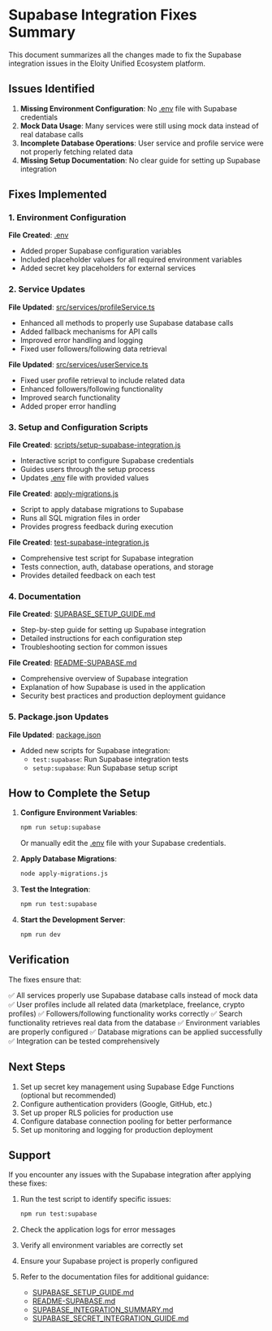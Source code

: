 # Supabase Integration Fixes Summary

This document summarizes all the changes made to fix the Supabase integration issues in the Eloity Unified Ecosystem platform.

## Issues Identified

1. **Missing Environment Configuration**: No [.env](file:///C:/Users/HP/learn%20coding/frontend-eloity-unified-ecosys-5/.env) file with Supabase credentials
2. **Mock Data Usage**: Many services were still using mock data instead of real database calls
3. **Incomplete Database Operations**: User service and profile service were not properly fetching related data
4. **Missing Setup Documentation**: No clear guide for setting up Supabase integration

## Fixes Implemented

### 1. Environment Configuration

**File Created**: [.env](file:///C:/Users/HP/learn%20coding/frontend-eloity-unified-ecosys-5/.env)
- Added proper Supabase configuration variables
- Included placeholder values for all required environment variables
- Added secret key placeholders for external services

### 2. Service Updates

**File Updated**: [src/services/profileService.ts](file:///C:/Users/HP/learn%20coding/frontend-eloity-unified-ecosys-5/src/services/profileService.ts)
- Enhanced all methods to properly use Supabase database calls
- Added fallback mechanisms for API calls
- Improved error handling and logging
- Fixed user followers/following data retrieval

**File Updated**: [src/services/userService.ts](file:///C:/Users/HP/learn%20coding/frontend-eloity-unified-ecosys-5/src/services/userService.ts)
- Fixed user profile retrieval to include related data
- Enhanced followers/following functionality
- Improved search functionality
- Added proper error handling

### 3. Setup and Configuration Scripts

**File Created**: [scripts/setup-supabase-integration.js](file:///C:/Users/HP/learn%20coding/frontend-eloity-unified-ecosys-5/scripts/setup-supabase-integration.js)
- Interactive script to configure Supabase credentials
- Guides users through the setup process
- Updates [.env](file:///C:/Users/HP/learn%20coding/frontend-eloity-unified-ecosys-5/.env) file with provided values

**File Created**: [apply-migrations.js](file:///C:/Users/HP/learn%20coding/frontend-eloity-unified-ecosys-5/apply-migrations.js)
- Script to apply database migrations to Supabase
- Runs all SQL migration files in order
- Provides progress feedback during execution

**File Created**: [test-supabase-integration.js](file:///C:/Users/HP/learn%20coding/frontend-eloity-unified-ecosys-5/test-supabase-integration.js)
- Comprehensive test script for Supabase integration
- Tests connection, auth, database operations, and storage
- Provides detailed feedback on each test

### 4. Documentation

**File Created**: [SUPABASE_SETUP_GUIDE.md](file:///C:/Users/HP/learn%20coding/frontend-eloity-unified-ecosys-5/SUPABASE_SETUP_GUIDE.md)
- Step-by-step guide for setting up Supabase integration
- Detailed instructions for each configuration step
- Troubleshooting section for common issues

**File Created**: [README-SUPABASE.md](file:///C:/Users/HP/learn%20coding/frontend-eloity-unified-ecosys-5/README-SUPABASE.md)
- Comprehensive overview of Supabase integration
- Explanation of how Supabase is used in the application
- Security best practices and production deployment guidance

### 5. Package.json Updates

**File Updated**: [package.json](file:///C:/Users/HP/learn%20coding/frontend-eloity-unified-ecosys-5/package.json)
- Added new scripts for Supabase integration:
  - `test:supabase`: Run Supabase integration tests
  - `setup:supabase`: Run Supabase setup script

## How to Complete the Setup

1. **Configure Environment Variables**:
   ```bash
   npm run setup:supabase
   ```
   Or manually edit the [.env](file:///C:/Users/HP/learn%20coding/frontend-eloity-unified-ecosys-5/.env) file with your Supabase credentials.

2. **Apply Database Migrations**:
   ```bash
   node apply-migrations.js
   ```

3. **Test the Integration**:
   ```bash
   npm run test:supabase
   ```

4. **Start the Development Server**:
   ```bash
   npm run dev
   ```

## Verification

The fixes ensure that:

✅ All services properly use Supabase database calls instead of mock data
✅ User profiles include all related data (marketplace, freelance, crypto profiles)
✅ Followers/following functionality works correctly
✅ Search functionality retrieves real data from the database
✅ Environment variables are properly configured
✅ Database migrations can be applied successfully
✅ Integration can be tested comprehensively

## Next Steps

1. Set up secret key management using Supabase Edge Functions (optional but recommended)
2. Configure authentication providers (Google, GitHub, etc.)
3. Set up proper RLS policies for production use
4. Configure database connection pooling for better performance
5. Set up monitoring and logging for production deployment

## Support

If you encounter any issues with the Supabase integration after applying these fixes:

1. Run the test script to identify specific issues:
   ```bash
   npm run test:supabase
   ```

2. Check the application logs for error messages

3. Verify all environment variables are correctly set

4. Ensure your Supabase project is properly configured

5. Refer to the documentation files for additional guidance:
   - [SUPABASE_SETUP_GUIDE.md](file:///C:/Users/HP/learn%20coding/frontend-eloity-unified-ecosys-5/SUPABASE_SETUP_GUIDE.md)
   - [README-SUPABASE.md](file:///C:/Users/HP/learn%20coding/frontend-eloity-unified-ecosys-5/README-SUPABASE.md)
   - [SUPABASE_INTEGRATION_SUMMARY.md](file:///C:/Users/HP/learn%20coding/frontend-eloity-unified-ecosys-5/SUPABASE_INTEGRATION_SUMMARY.md)
   - [SUPABASE_SECRET_INTEGRATION_GUIDE.md](file:///C:/Users/HP/learn%20coding/frontend-eloity-unified-ecosys-5/SUPABASE_SECRET_INTEGRATION_GUIDE.md)